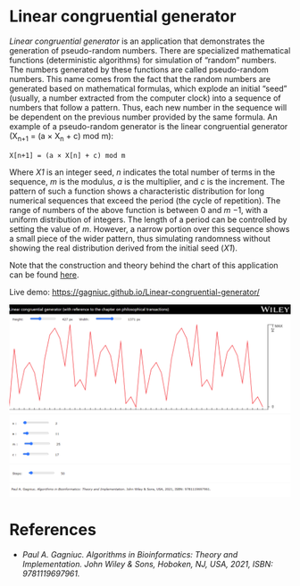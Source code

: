 # Linear congruential generator

<i>Linear congruential generator</i> is an application that demonstrates the generation of pseudo-random numbers. There are specialized mathematical functions (deterministic algorithms) for simulation of “random” numbers. The numbers generated by these functions are called pseudo-random numbers. This name comes from the fact that the random numbers are generated based on mathematical formulas, which explode an initial “seed” (usually, a number extracted from the computer clock) into a sequence of numbers that follow a pattern. Thus, each new number in the sequence will be dependent on the previous number provided by the same formula. An example of a pseudo-random generator is the linear congruential generator (X<sub>n+1</sub> = (a × X<sub>n</sub> + c) mod m):

```
X[n+1] = (a × X[n] + c) mod m
```

Where <i>X1</i> is an integer seed, <i>n</i> indicates the total number of terms in the sequence, <i>m</i> is the modulus, <i>a</i> is the multiplier, and <i>c</i> is the increment. The pattern of such a function shows a characteristic distribution for long numerical sequences that exceed the period (the cycle of repetition). The range of numbers of the above function is between 0 and <i>m</i> −1, with a uniform distribution of integers. The length of a period can be controlled by setting the value of <i>m</i>. However, a
narrow portion over this sequence shows a small piece of the wider pattern, thus simulating randomness without showing the real distribution derived from the initial seed (<i>X1</i>).

Note that the construction and theory behind the chart of this application can be found [here](https://github.com/Gagniuc/World-smallest-js-chart-v1.0).

Live demo: https://gagniuc.github.io/Linear-congruential-generator/

<kbd><img src="https://github.com/Gagniuc/Linear-congruential-generator/blob/main/%5BG%5D%20Linear%20congruential%20generator.png" /></kbd>

# References

- <i>Paul A. Gagniuc. Algorithms in Bioinformatics: Theory and Implementation. John Wiley & Sons, Hoboken, NJ, USA, 2021, ISBN: 9781119697961.</i>
